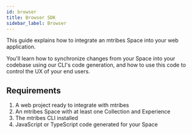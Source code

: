 ```yaml
---
id: browser
title: Browser SDK
sidebar_label: Browser
---
```


This guide explains how to integrate an mtribes Space into your web application.

You'll learn how to synchronize changes from your Space into your codebase using our CLI's code generation, and how to use this code to control the UX of your end users.


## Requirements
1. A web project ready to integrate with mtribes
2. An mtribes Space with at least one Collection and Experience
3. The mtribes CLI installed
4. JavaScript or TypeScript code generated for your Space